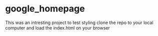 # google_homepage
This was an intresting project to test styling
clone the repo to your local computer and load the index.html on your browser

